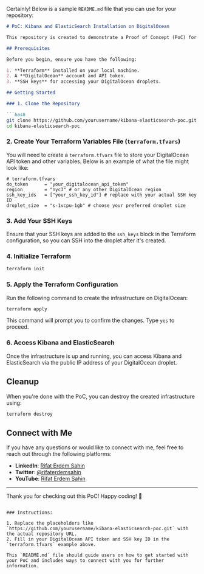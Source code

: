 Certainly! Below is a sample `README.md` file that you can use for your repository:

```markdown
# PoC: Kibana and ElasticSearch Installation on DigitalOcean

This repository is created to demonstrate a Proof of Concept (PoC) for installing Kibana and ElasticSearch on a DigitalOcean droplet. The setup is automated using Terraform, and the necessary steps to complete this PoC are outlined below.

## Prerequisites

Before you begin, ensure you have the following:

1. **Terraform** installed on your local machine.
2. A **DigitalOcean** account and API token.
3. **SSH keys** for accessing your DigitalOcean droplets.

## Getting Started

### 1. Clone the Repository

```bash
git clone https://github.com/yourusername/kibana-elasticsearch-poc.git
cd kibana-elasticsearch-poc
```

### 2. Create Your Terraform Variables File (`terraform.tfvars`)

You will need to create a `terraform.tfvars` file to store your DigitalOcean API token and other variables. Below is an example of what the file might look like:

```hcl
# terraform.tfvars
do_token      = "your_digitalocean_api_token"
region        = "nyc3" # or any other DigitalOcean region
ssh_key_ids   = ["your_ssh_key_id"] # replace with your actual SSH key ID
droplet_size  = "s-1vcpu-1gb" # choose your preferred droplet size
```

### 3. Add Your SSH Keys

Ensure that your SSH keys are added to the `ssh_keys` block in the Terraform configuration, so you can SSH into the droplet after it's created.

### 4. Initialize Terraform

```bash
terraform init
```

### 5. Apply the Terraform Configuration

Run the following command to create the infrastructure on DigitalOcean:

```bash
terraform apply
```

This command will prompt you to confirm the changes. Type `yes` to proceed.

### 6. Access Kibana and ElasticSearch

Once the infrastructure is up and running, you can access Kibana and ElasticSearch via the public IP address of your DigitalOcean droplet.

## Cleanup

When you're done with the PoC, you can destroy the created infrastructure using:

```bash
terraform destroy
```

## Connect with Me

If you have any questions or would like to connect with me, feel free to reach out through the following platforms:

- **LinkedIn**: [Rifat Erdem Sahin](https://www.linkedin.com/in/rifaterdemsahin/)
- **Twitter**: [@rifaterdemsahin](https://x.com/rifaterdemsahin)
- **YouTube**: [Rifat Erdem Sahin](https://www.youtube.com/@RifatErdemSahin)

---

Thank you for checking out this PoC! Happy coding! 🚀
```

### Instructions:

1. Replace the placeholders like `https://github.com/yourusername/kibana-elasticsearch-poc.git` with the actual repository URL.
2. Fill in your DigitalOcean API token and SSH key ID in the `terraform.tfvars` example above.

This `README.md` file should guide users on how to get started with your PoC and includes ways to connect with you for further information.
